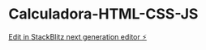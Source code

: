 # Calculadora-HTML-CSS-JS

[Edit in StackBlitz next generation editor ⚡️](https://stackblitz.com/~/github.com/AlexDev101/Calculadora-HTML-CSS-JS)